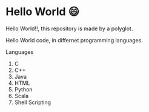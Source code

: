 # Hello World 😄 #

Hello World!!, this repository is made by a polyglot.

Hello World code, in differnet programming languages.

Languages
1. C
2. C++
3. Java
4. HTML
5. Python
6. Scala
7. Shell Scripting
